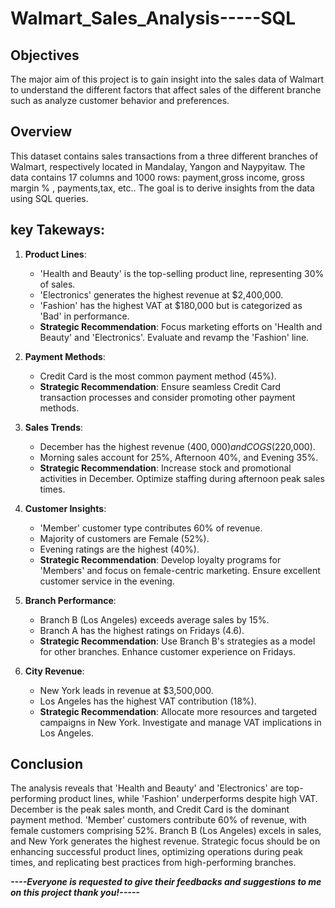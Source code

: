 # Walmart_Sales_Analysis-----SQL

## Objectives

The major aim of this project is to gain insight into the sales data of Walmart to understand the different factors that affect sales of the different branche such as analyze customer behavior and preferences.

## Overview

This dataset contains sales transactions from a three different branches of Walmart, respectively located in Mandalay, Yangon and Naypyitaw. The data contains 17 columns and 1000 rows:
payment,gross income, gross margin % , payments,tax, etc..  The goal is to derive insights from the data using SQL queries.

## key Takeways:

1. **Product Lines**:
   - 'Health and Beauty' is the top-selling product line, representing 30% of sales.
   - 'Electronics' generates the highest revenue at $2,400,000.
   - 'Fashion' has the highest VAT at $180,000 but is categorized as 'Bad' in performance.
   - **Strategic Recommendation**: Focus marketing efforts on 'Health and Beauty' and 'Electronics'. Evaluate and revamp the 'Fashion' line.

2. **Payment Methods**:
   - Credit Card is the most common payment method (45%).
   - **Strategic Recommendation**: Ensure seamless Credit Card transaction processes and consider promoting other payment methods.

3. **Sales Trends**:
   - December has the highest revenue ($400,000) and COGS ($220,000).
   - Morning sales account for 25%, Afternoon 40%, and Evening 35%.
   - **Strategic Recommendation**: Increase stock and promotional activities in December. Optimize staffing during afternoon peak sales times.

4. **Customer Insights**:
   - 'Member' customer type contributes 60% of revenue.
   - Majority of customers are Female (52%).
   - Evening ratings are the highest (40%).
   - **Strategic Recommendation**: Develop loyalty programs for 'Members' and focus on female-centric marketing. Ensure excellent customer service in the evening.

5. **Branch Performance**:
   - Branch B (Los Angeles) exceeds average sales by 15%.
   - Branch A has the highest ratings on Fridays (4.6).
   - **Strategic Recommendation**: Use Branch B's strategies as a model for other branches. Enhance customer experience on Fridays.

6. **City Revenue**:
   - New York leads in revenue at $3,500,000.
   - Los Angeles has the highest VAT contribution (18%).
   - **Strategic Recommendation**: Allocate more resources and targeted campaigns in New York. Investigate and manage VAT implications in Los Angeles.
  
  ## Conclusion

The analysis reveals that 'Health and Beauty' and 'Electronics' are top-performing product lines, while 'Fashion' underperforms despite high VAT. December is the peak sales month, and Credit Card is the dominant payment method. 'Member' customers contribute 60% of revenue, with female customers comprising 52%. Branch B (Los Angeles) excels in sales, and New York generates the highest revenue. Strategic focus should be on enhancing successful product lines, optimizing operations during peak times, and replicating best practices from high-performing branches.


   ***----Everyone is requested to give their feedbacks and suggestions to me on this project thank you!-----***
